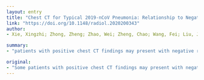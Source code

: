 ```yaml
---
layout: entry
title: "Chest CT for Typical 2019-nCoV Pneumonia: Relationship to Negative RT-PCR Testing"
link: "https://doi.org/10.1148/radiol.2020200343"
author:
- Xie, Xingzhi; Zhong, Zheng; Zhao, Wei; Zheng, Chao; Wang, Fei; Liu, Jun

summary:
- "patients with positive chest CT findings may present with negative results of real time reverse-transcription-polymerase chain- reaction (RT-PCR) for 2019 novel coronavirus. All five patients had typical imaging findings, including ground-glass opacity (GGO) and/or mixed GGO. After isolation for presumed 2019-nCoV pneumonia, all patients were eventually confirmed with 2019-NCoV infection by repeated swab tests. CT scanning may be helpful when for individuals with high clinical suspicion of RT-reverse-transscription-PCR results."

original:
- "Some patients with positive chest CT findings may present with negative results of real time reverse-transcription-polymerase chain- reaction (RT-PCR) for 2019 novel coronavirus (2019-nCoV). In this report, we present chest CT findings from five patients with 2019-nCoV infection who had initial negative RT-PCR results. All five patients had typical imaging findings, including ground-glass opacity (GGO) (5 patients) and/or mixed GGO and mixed consolidation (2 patients). After isolation for presumed 2019-nCoV pneumonia, all patients were eventually confirmed with 2019-nCoV infection by repeated swab tests. A combination of repeated swab tests and CT scanning may be helpful when for individuals with high clinical suspicion of nCoV infection but negative RT-PCR screening."
---
```


